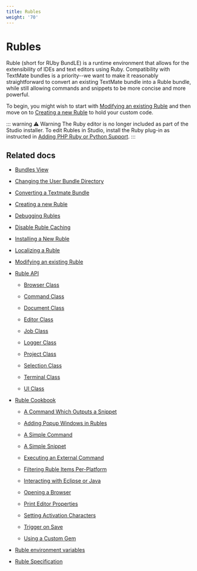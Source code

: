 ```yaml
---
title: Rubles
weight: '70'
---
```


# Rubles

Ruble (short for RUby BundLE) is a runtime environment that allows for the extensibility of IDEs and text editors using Ruby. Compatibility with TextMate bundles is a priority--we want to make it reasonably straightforward to convert an existing TextMate bundle into a Ruble bundle, while still allowing commands and snippets to be more concise and more powerful.

To begin, you might wish to start with [Modifying an existing Ruble](/guide/Axway_Appcelerator_Studio/Axway_Appcelerator_Studio_Guide/Customizing_Studio/Rubles/Modifying_an_existing_Ruble/) and then move on to [Creating a new Ruble](/guide/Axway_Appcelerator_Studio/Axway_Appcelerator_Studio_Guide/Customizing_Studio/Rubles/Creating_a_new_Ruble/) to hold your custom code.

::: warning ⚠️ Warning
The Ruby editor is no longer included as part of the Studio installer. To edit Rubles in Studio, install the Ruby plug-in as instructed in [Adding PHP Ruby or Python Support](#undefined).
:::

## Related docs

* [Bundles View](/guide/Axway_Appcelerator_Studio/Axway_Appcelerator_Studio_Guide/Customizing_Studio/Rubles/Bundles_View/)

* [Changing the User Bundle Directory](/guide/Axway_Appcelerator_Studio/Axway_Appcelerator_Studio_Guide/Customizing_Studio/Rubles/Changing_the_User_Bundle_Directory/)

* [Converting a Textmate Bundle](/guide/Axway_Appcelerator_Studio/Axway_Appcelerator_Studio_Guide/Customizing_Studio/Rubles/Converting_a_Textmate_Bundle/)

* [Creating a new Ruble](/guide/Axway_Appcelerator_Studio/Axway_Appcelerator_Studio_Guide/Customizing_Studio/Rubles/Creating_a_new_Ruble/)

* [Debugging Rubles](/guide/Axway_Appcelerator_Studio/Axway_Appcelerator_Studio_Guide/Customizing_Studio/Rubles/Debugging_Rubles/)

* [Disable Ruble Caching](/guide/Axway_Appcelerator_Studio/Axway_Appcelerator_Studio_Guide/Customizing_Studio/Rubles/Disable_Ruble_Caching/)

* [Installing a New Ruble](/guide/Axway_Appcelerator_Studio/Axway_Appcelerator_Studio_Guide/Customizing_Studio/Rubles/Installing_a_New_Ruble/)

* [Localizing a Ruble](/guide/Axway_Appcelerator_Studio/Axway_Appcelerator_Studio_Guide/Customizing_Studio/Rubles/Localizing_a_Ruble/)

* [Modifying an existing Ruble](/guide/Axway_Appcelerator_Studio/Axway_Appcelerator_Studio_Guide/Customizing_Studio/Rubles/Modifying_an_existing_Ruble/)

* [Ruble API](/guide/Axway_Appcelerator_Studio/Axway_Appcelerator_Studio_Guide/Customizing_Studio/Rubles/Ruble_API/)

    * [Browser Class](/guide/Axway_Appcelerator_Studio/Axway_Appcelerator_Studio_Guide/Customizing_Studio/Rubles/Ruble_API/Browser_Class/)

    * [Command Class](/guide/Axway_Appcelerator_Studio/Axway_Appcelerator_Studio_Guide/Customizing_Studio/Rubles/Ruble_API/Command_Class/)

    * [Document Class](/guide/Axway_Appcelerator_Studio/Axway_Appcelerator_Studio_Guide/Customizing_Studio/Rubles/Ruble_API/Document_Class/)

    * [Editor Class](/guide/Axway_Appcelerator_Studio/Axway_Appcelerator_Studio_Guide/Customizing_Studio/Rubles/Ruble_API/Editor_Class/)

    * [Job Class](/guide/Axway_Appcelerator_Studio/Axway_Appcelerator_Studio_Guide/Customizing_Studio/Rubles/Ruble_API/Job_Class/)

    * [Logger Class](/guide/Axway_Appcelerator_Studio/Axway_Appcelerator_Studio_Guide/Customizing_Studio/Rubles/Ruble_API/Logger_Class/)

    * [Project Class](/guide/Axway_Appcelerator_Studio/Axway_Appcelerator_Studio_Guide/Customizing_Studio/Rubles/Ruble_API/Project_Class/)

    * [Selection Class](/guide/Axway_Appcelerator_Studio/Axway_Appcelerator_Studio_Guide/Customizing_Studio/Rubles/Ruble_API/Selection_Class/)

    * [Terminal Class](/guide/Axway_Appcelerator_Studio/Axway_Appcelerator_Studio_Guide/Customizing_Studio/Rubles/Ruble_API/Terminal_Class/)

    * [UI Class](/guide/Axway_Appcelerator_Studio/Axway_Appcelerator_Studio_Guide/Customizing_Studio/Rubles/Ruble_API/UI_Class/)

* [Ruble Cookbook](/guide/Axway_Appcelerator_Studio/Axway_Appcelerator_Studio_Guide/Customizing_Studio/Rubles/Ruble_Cookbook/)

    * [A Command Which Outputs a Snippet](/guide/Axway_Appcelerator_Studio/Axway_Appcelerator_Studio_Guide/Customizing_Studio/Rubles/Ruble_Cookbook/A_Command_Which_Outputs_a_Snippet/)

    * [Adding Popup Windows in Rubles](/guide/Axway_Appcelerator_Studio/Axway_Appcelerator_Studio_Guide/Customizing_Studio/Rubles/Ruble_Cookbook/Adding_Popup_Windows_in_Rubles/)

    * [A Simple Command](/guide/Axway_Appcelerator_Studio/Axway_Appcelerator_Studio_Guide/Customizing_Studio/Rubles/Ruble_Cookbook/A_Simple_Command/)

    * [A Simple Snippet](/guide/Axway_Appcelerator_Studio/Axway_Appcelerator_Studio_Guide/Customizing_Studio/Rubles/Ruble_Cookbook/A_Simple_Snippet/)

    * [Executing an External Command](/guide/Axway_Appcelerator_Studio/Axway_Appcelerator_Studio_Guide/Customizing_Studio/Rubles/Ruble_Cookbook/Executing_an_External_Command/)

    * [Filtering Ruble Items Per-Platform](/guide/Axway_Appcelerator_Studio/Axway_Appcelerator_Studio_Guide/Customizing_Studio/Rubles/Ruble_Cookbook/Filtering_Ruble_Items_Per-Platform/)

    * [Interacting with Eclipse or Java](/guide/Axway_Appcelerator_Studio/Axway_Appcelerator_Studio_Guide/Customizing_Studio/Rubles/Ruble_Cookbook/Interacting_with_Eclipse_or_Java/)

    * [Opening a Browser](/guide/Axway_Appcelerator_Studio/Axway_Appcelerator_Studio_Guide/Customizing_Studio/Rubles/Ruble_Cookbook/Opening_a_Browser/)

    * [Print Editor Properties](/guide/Axway_Appcelerator_Studio/Axway_Appcelerator_Studio_Guide/Customizing_Studio/Rubles/Ruble_Cookbook/Print_Editor_Properties/)

    * [Setting Activation Characters](/guide/Axway_Appcelerator_Studio/Axway_Appcelerator_Studio_Guide/Customizing_Studio/Rubles/Ruble_Cookbook/Setting_Activation_Characters/)

    * [Trigger on Save](/guide/Axway_Appcelerator_Studio/Axway_Appcelerator_Studio_Guide/Customizing_Studio/Rubles/Ruble_Cookbook/Trigger_on_Save/)

    * [Using a Custom Gem](/guide/Axway_Appcelerator_Studio/Axway_Appcelerator_Studio_Guide/Customizing_Studio/Rubles/Ruble_Cookbook/Using_a_Custom_Gem/)

* [Ruble environment variables](/guide/Axway_Appcelerator_Studio/Axway_Appcelerator_Studio_Guide/Customizing_Studio/Rubles/Ruble_environment_variables/)

* [Ruble Specification](/guide/Axway_Appcelerator_Studio/Axway_Appcelerator_Studio_Guide/Customizing_Studio/Rubles/Ruble_Specification/)
